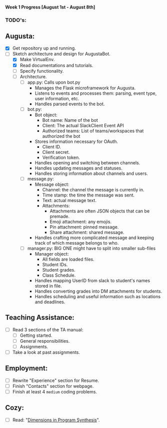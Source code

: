 #### Week 1 Progress [August 1st - August 8th]
### TODO's:
## Augusta:
- [x] Get repository up and running.
- [ ] Sketch architecture and design for AugustaBot.
    - [x] Make VirtualEnv.
    - [x] Read documentations and tutorials.
    - [ ] Specify functionality.
    - [ ] Architecture.
        - [ ] app.py: Calls upon bot.py
            - Manages the Flask microframework for Augusta.
            - Listens to events and processes them: parsing, event type, user
            information, etc.
            - Handles parsed events to the bot.
        - [ ] bot.py:
            - Bot object:
                - Bot name: Name of the bot
                - Client: The actual SlackClient Event API
                - Authorized teams: List of teams/workspaces that authorized the
                bot
            - Stores information necessary for OAuth.
                - Client ID.
                - Client secret.
                - Verification token.
            - Handles opening and switching between channels.
            - Handles updating messages and statuses.
            - Handles storing information about channels and users.
        - [ ] message.py:
            - Message object:
                - Channel: the channel the message is currently in.
                - Time stamp: the time the message was sent.
                - Text: actual message text.
                - Attachments:
                    - Attachments are often JSON objects that can be premade.
                    - Emoji attachment: any emojis.
                    - Pin attachment: pinned message.
                    - Share attachment: shared message.
            - Handles crafting more complicated message and keeping track of
            which message belongs to who.
        - [ ] manager.py: BIG ONE might have to split into smaller sub-files
            - Manager object:
                - All fields are loaded files.
                - Student IDs.
                - Student grades.
                - Class Schedule.
            - Handles mapping UserID from slack to student's names stored in
            file.
            - Handles converting grades into DM attachments for students.
            - Handles scheduling and useful information such as locations and
            deadlines.

## Teaching Assistance:
- [ ] Read 3 sections of the TA manual:
    - [ ] Getting started.
    - [ ] General responsibilities.
    - [ ] Assignments.
- [ ] Take a look at past assignments.

## Employment:
- [ ] Rewrite "Experience" section for Resume.
- [ ] Finish "Contacts" section for webpage.
- [ ] Finish at least 4 `medium` coding problems.

## Cozy:
- [ ] Read: "[Dimensions in Program Synthesis](https://www.microsoft.com/en-us/research/wp-content/uploads/2016/12/ppdp10-synthesis.pdf)".
